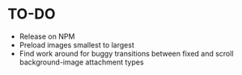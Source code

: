 # TO-DO

- Release on NPM
- Preload images smallest to largest
- Find work around for buggy transitions between fixed and scroll background-image attachment types
